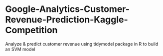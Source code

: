 # Google-Analytics-Customer-Revenue-Prediction-Kaggle-Competition
Analyze &amp; predict customer revenue using tidymodel package in R to build an SVM model 
